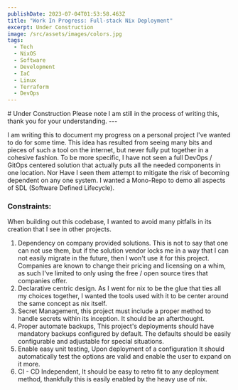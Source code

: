 ```yaml
---
publishDate: 2023-07-04T01:53:58.463Z
title: "Work In Progress: Full-stack Nix Deployment"
excerpt: Under Construction
image: /src/assets/images/colors.jpg
tags:
  - Tech
  - NixOS
  - Software
  - Development
  - IaC
  - Linux
  - Terraform
  - DevOps
---
```

#﻿ Under Construction
P﻿lease note I am still in the process of writing this, thank you for your understanding.
-﻿--

I﻿ am writing this to document my progress on a personal project I've wanted to do for some time. This idea has resulted from seeing many bits and pieces of such a tool on the internet, but never fully put together in a cohesive fashion. To be more specific, I have not seen a full DevOps / GitOps centered  solution that actually puts all the needed components in one location. Nor Have I seen them attempt to mitigate the risk of becoming dependent on any one system. I wanted a Mono-Repo to demo all aspects of SDL (Software Defined Lifecycle). 

### C﻿onstraints:

W﻿hen building out this codebase, I wanted to avoid many pitfalls in its creation that I see in other projects. 

1. D﻿ependency on company provided solutions. This is not to say that one can not use them, but if the solution vendor locks me in a way that I can not easily migrate in the future, then I won't use it for this project. Companies are known to change their pricing and licensing on a whim, as such I've limited to only using the free / open source tires that companies offer.
2. D﻿eclarative centric design. As I went for nix to be the glue that ties all my choices together, I wanted the tools used with it to be center around the same concept as nix itself.
3. Secret Management, this project must include a proper method to handle secrets within its inception. It should be an afterthought.
4. P﻿roper automate backups, This project's deployments should have mandatory backups configured by default. The defaults should be easily configurable and adjustable for special situations. 
5. E﻿nable easy unit testing, Upon deployment of a configuration It should automatically test the options are valid and enable the user to expand on it more. 
6. C﻿I - CD Independent, It should be easy to retro fit to any deployment method, thankfully this is easily enabled by the heavy use of nix.